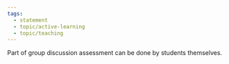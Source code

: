 ```yaml
---
tags:
  - statement
  - topic/active-learning
  - topic/teaching
---
```

Part of group discussion assessment can be done by students themselves.